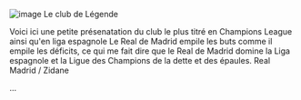 ![image](https://github.com/user-attachments/assets/eb3e8f31-bc1e-4849-958e-a505103da1be)
Le club de Légende

Voici ici une petite présenatation du club le plus titré en Champions League ainsi qu'en liga espagnole
Le  Real de Madrid empile les buts comme il empile les déficits, ce qui me fait dire que le Real de Madrid domine la Liga espagnole et la Ligue des Champions de la dette et des épaules.
Real Madrid / Zidane

...
